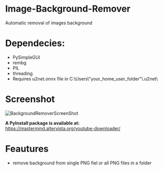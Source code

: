 # Image-Background-Remover
Automatic removal of images background
# Dependecies:
- PySimpleGUI 
- rembg 
- PIL 
- threading
- Requires u2net.onnx file in C:\Users\\"your_home_user_folder"\\.u2net\
# Screenshot
![BackgroundRemoverScreenShot](https://user-images.githubusercontent.com/76481108/206939403-87c3fceb-ff47-4ac9-8f5c-a7f91ea599d0.PNG)

**A PyInstall package is available at:** https://mastermind.altervista.org/youtube-downloader/
# Feautures
- remove background from single PNG fiel or all PNG files in a folder 
